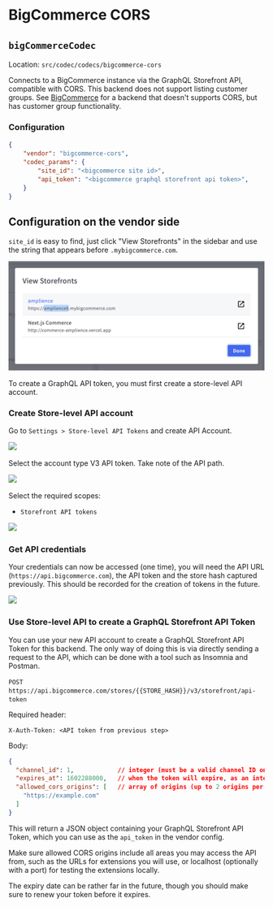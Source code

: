 # BigCommerce CORS

## `bigCommerceCodec`
Location: `src/codec/codecs/bigcommerce-cors`

Connects to a BigCommerce instance via the GraphQL Storefront API, compatible with CORS. This backend does not support listing customer groups. See [BigCommerce](./bigcommerce-cors.md) for a backend that doesn't supports CORS, but has customer group functionality.

### Configuration

```json
{
    "vendor": "bigcommerce-cors",
    "codec_params": {
        "site_id": "<bigcommerce site id>",
        "api_token": "<bigcommerce graphql storefront api token>",
    }
}
```

## Configuration on the vendor side

`site_id` is easy to find, just click "View Storefronts" in the sidebar and use the string that appears before `.mybigcommerce.com`.

![](../../media/bigcommerceSiteId.png)

To create a GraphQL API token, you must first create a store-level API account.

### Create Store-level API account

Go to `Settings > Store-level API Tokens` and create API Account.

![](../../media/bigcommerceA.png)

Select the account type V3 API token. Take note of the API path.

![](../../media/bigcommerceB.png)

Select the required scopes:
- `Storefront API tokens`

![](../../media/bigcommerceC.png)

### Get API credentials

Your credentials can now be accessed (one time), you will need the API URL (`https://api.bigcommerce.com`), the API token and the store hash captured previously. This should be recorded for the creation of tokens in the future.

![](../../media/bigcommerceD.png)

### Use Store-level API to create a GraphQL Storefront API Token

You can use your new API account to create a GraphQL Storefront API Token for this backend. The only way of doing this is via directly sending a request to the API, which can be done with a tool such as Insomnia and Postman.

`POST https://api.bigcommerce.com/stores/{{STORE_HASH}}/v3/storefront/api-token`

Required header:

```
X-Auth-Token: <API token from previous step>
```

Body:

```json
{
  "channel_id": 1,            // integer (must be a valid channel ID on the store)
  "expires_at": 1602288000,   // when the token will expire, as an integer unix timestamp (in seconds)
  "allowed_cors_origins": [   // array of origins (up to 2 origins per token are allowed)
    "https://example.com"
  ]
}
```

This will return a JSON object containing your GraphQL Storefront API Token, which you can use as the `api_token` in the vendor config. 

Make sure allowed CORS origins include all areas you may access the API from, such as the URLs for extensions you will use, or localhost (optionally with a port) for testing the extensions locally.

The expiry date can be rather far in the future, though you should make sure to renew your token before it expires.